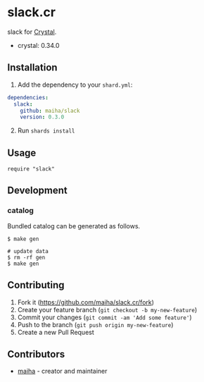 # slack.cr

slack for [Crystal](http://crystal-lang.org/).

- crystal: 0.34.0

## Installation

1. Add the dependency to your `shard.yml`:

```yaml
dependencies:
  slack:
    github: maiha/slack
    version: 0.3.0
```

2. Run `shards install`

## Usage

```crystal
require "slack"
```

## Development

### catalog

Bundled catalog can be generated as follows.

```console
$ make gen

# update data
$ rm -rf gen
$ make gen
```

## Contributing

1. Fork it (<https://github.com/maiha/slack.cr/fork>)
2. Create your feature branch (`git checkout -b my-new-feature`)
3. Commit your changes (`git commit -am 'Add some feature'`)
4. Push to the branch (`git push origin my-new-feature`)
5. Create a new Pull Request

## Contributors

- [maiha](https://github.com/maiha) - creator and maintainer
